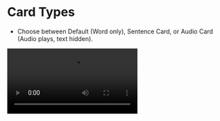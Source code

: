 # Card Types

*   Choose between Default (Word only), Sentence Card, or Audio Card (Audio plays, text hidden).

![type:video](assets/demo:card_types.mp4)
